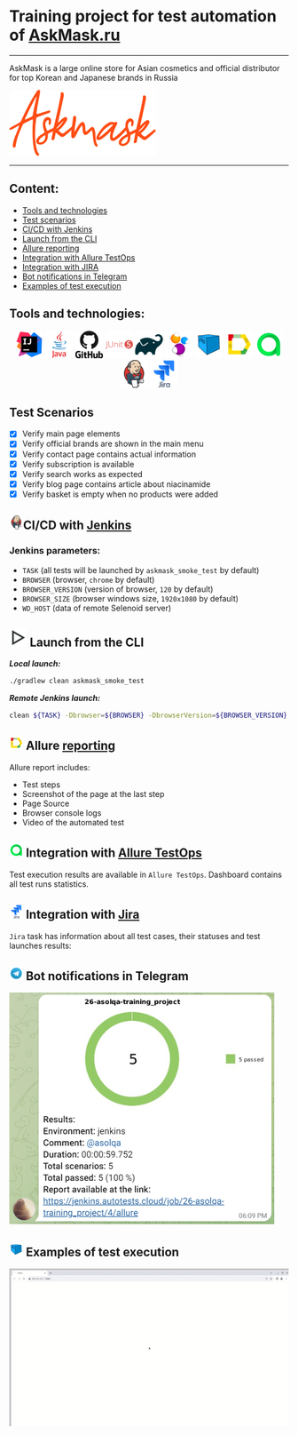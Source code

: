 # Training project for test automation of [AskMask.ru](http://askmask.ru)

---

AskMask is a large online store for Asian cosmetics and official distributor for top Korean and Japanese 
brands in Russia

<a href="http://askmask.ru"><img src="./media/askmask_logo.png"/></a>

---

## Content:

- <a href="#tools">Tools and technologies</a>
- <a href="#scenarios">Test scenarios</a>
- <a href="#jenkins">CI/CD with Jenkins</a>
- <a href="#cli">Launch from the CLI</a>
- <a href="#allure">Allure reporting</a>
- <a href="#allure-testops">Integration with Allure TestOps</a>
- <a href="#jira">Integration with JIRA</a>
- <a href="#telegram">Bot notifications in Telegram</a>
- <a href="#video">Examples of test execution</a>


<a id="tools"></a>
## Tools and technologies:
<p align="center">
<a href="https://www.jetbrains.com/idea/"><img src="./media/logo/Idea.svg" width="50" height="50"  alt="IDEA"/></a>  
<a href="https://www.java.com/"><img src="./media/logo/java.svg" width="50" height="50"  alt="Java"/></a>  
<a href="https://github.com/"><img src="./media/logo/github.svg" width="50" height="50"  alt="Github"/></a>  
<a href="https://junit.org/junit5/"><img src="./media/logo/JUnit5.svg" width="50" height="50"  alt="JUnit 5"/></a>  
<a href="https://gradle.org/"><img src="./media/logo/Gradle.svg" width="50" height="50"  alt="Gradle"/></a>  
<a href="https://selenide.org/"><img src="./media/logo/Selenide.svg" width="50" height="50"  alt="Selenide"/></a>  
<a href="https://aerokube.com/selenoid/"><img src="./media/logo/Selenoid.svg" width="50" height="50"  alt="Selenoid"/></a>  
<a href="https://github.com/allure-framework/allure2"><img src="./media/logo/Allure.svg" width="50" height="50"  alt="Allure"/></a>
<a href="https://qameta.io/"><img src="./media/logo/AllureTestOps.svg" width="50" height="50"  alt="Allure TestOps"/></a>   
<a href="https://www.jenkins.io/"><img src="./media/logo/Jenkins.svg" width="50" height="50"  alt="Jenkins"/></a>  
<a href="https://www.atlassian.com/ru/software/jira/"><img src="./media/logo/JIRA.svg" width="50" height="50"  alt="Jira"/></a>
</p>

<a id="scenarios"></a>
## Test Scenarios
* [x] Verify main page elements
* [x] Verify official brands are shown in the main menu
* [x] Verify contact page contains actual information
* [x] Verify subscription is available 
* [x] Verify search works as expected
* [x] Verify blog page contains article about niacinamide
* [x] Verify basket is empty when no products were added 

<a id="jenkins"></a>
## <img alt="Jenkins" height="25" src="./media/logo/Jenkins.svg" width="25"/></a><a name="CI/CD with Jenkins"></a>CI/CD with [Jenkins](https://jenkins.autotests.cloud/job/26-asolqa-training_project/)</a>

### Jenkins parameters:

- `TASK` (all tests will be launched by `askmask_smoke_test` by default)
- `BROWSER` (browser, `chrome` by default)
- `BROWSER_VERSION` (version of browser, `120` by default)
- `BROWSER_SIZE` (browser windows size, `1920x1080` by default)
- `WD_HOST` (data of remote Selenoid server)

<a id="cli"></a>
## <img alt="cli" src="./media/logo/Run.png"> Launch from the CLI

***Local launch:***
```bash  
./gradlew clean askmask_smoke_test
```

***Remote Jenkins launch:***
```bash  
clean ${TASK} -Dbrowser=${BROWSER} -DbrowserVersion=${BROWSER_VERSION} -DbrowserSize=${BROWSER_SIZE} -DwdHost=${WD_HOST}
```

<a id="allure"></a>
## <img alt="Allure" height="25" src="./media/logo/Allure.svg" width="25"/></a> <a name="Allure"></a>Allure [reporting](https://jenkins.autotests.cloud/job/26-asolqa-training_project/allure/)</a>
Allure report includes:
- Test steps
- Screenshot of the page at the last step
- Page Source
- Browser console logs
- Video of the automated test

<a id="allure-testops"></a>
## <img alt="Allure" height="25" src="./media/logo/AllureTestOps.svg" width="25"/></a> Integration with <a target="_blank" href="https://allure.autotests.cloud/project/4206/dashboards">Allure TestOps</a>
Test execution results are available in `Allure TestOps`. Dashboard contains all test runs statistics.

<a id="jira"></a>
## <img alt="Allure" height="25" src="./media/logo/JIRA.svg" width="25"/></a> Integration with <a target="_blank" href="https://jira.autotests.cloud/browse/HOMEWORK-1202">Jira</a>
`Jira` task has information about all test cases, their statuses and test launches results:

<a id="telegram"></a>
## <img alt="Allure" height="25" src="./media/logo/Telegram.svg" width="25"/></a> Bot notifications in Telegram
<img alt="Bot" src="./media/reports/Telegram_screen.png"> 

<a id="video"></a>
## <img alt="Selenoid" height="25" src="./media/logo/Selenoid.svg" width="25"/></a> Examples of test execution
<img alt="Video" src="./media/video/Subscription_video.gif"> 








